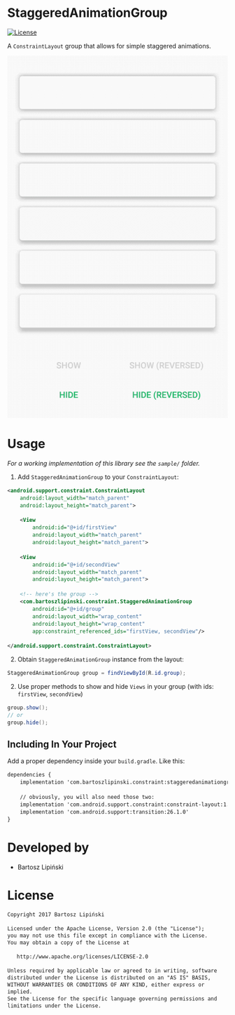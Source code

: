 StaggeredAnimationGroup
==================

[![License](https://img.shields.io/github/license/blipinsk/StaggeredAnimationGroup.svg?style=flat)](https://www.apache.org/licenses/LICENSE-2.0)

A `ConstraintLayout` group that allows for simple staggered animations.

![ ](/StaggeredAnimationGroup.gif)

Usage
=====
*For a working implementation of this library see the `sample/` folder.*

1. Add `StaggeredAnimationGroup` to your `ConstraintLayout`:

```xml
<android.support.constraint.ConstraintLayout
    android:layout_width="match_parent"
    android:layout_height="match_parent">

    <View
        android:id="@+id/firstView"
        android:layout_width="match_parent"
        android:layout_height="match_parent"> 
    
    <View
        android:id="@+id/secondView"
        android:layout_width="match_parent"
        android:layout_height="match_parent">
        
    <!-- here's the group -->
    <com.bartoszlipinski.constraint.StaggeredAnimationGroup
        android:id="@+id/group"
        android:layout_width="wrap_content"
        android:layout_height="wrap_content"
        app:constraint_referenced_ids="firstView, secondView"/>

</android.support.constraint.ConstraintLayout>
```

2. Obtain `StaggeredAnimationGroup` instance from the layout:

```java
StaggeredAnimationGroup group = findViewById(R.id.group);
```

2. Use proper methods to show and hide `Views` in your group (with ids: `firstView`, `secondView`)

```java
group.show();
// or
group.hide();
```

Including In Your Project
-------------------------
Add a proper dependency inside your `build.gradle`. Like this:

```xml
dependencies {
    implementation 'com.bartoszlipinski.constraint:staggeredanimationgroup:1.0.0'
    
    // obviously, you will also need those two:
    implementation 'com.android.support.constraint:constraint-layout:1.1.0-beta1'
    implementation 'com.android.support:transition:26.1.0'
}
```

Developed by
============
 * Bartosz Lipiński

License
=======

    Copyright 2017 Bartosz Lipiński

    Licensed under the Apache License, Version 2.0 (the "License");
    you may not use this file except in compliance with the License.
    You may obtain a copy of the License at

       http://www.apache.org/licenses/LICENSE-2.0

    Unless required by applicable law or agreed to in writing, software
    distributed under the License is distributed on an "AS IS" BASIS,
    WITHOUT WARRANTIES OR CONDITIONS OF ANY KIND, either express or implied.
    See the License for the specific language governing permissions and
    limitations under the License.
